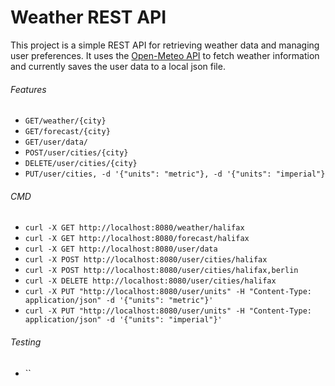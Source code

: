 # Weather REST API
This project is a simple REST API for retrieving weather data and managing user preferences. It uses the [Open-Meteo API](https://open-meteo.com/en/docs "Open-Meteo API") to fetch weather information and currently saves the user data to a local json file.

###### Features
- `GET/weather/{city}`
- `GET/forecast/{city}`
- `GET/user/data/`
- `POST/user/cities/{city}`
- `DELETE/user/cities/{city}`
- `PUT/user/cities, -d '{"units": "metric"}, -d '{"units": "imperial"}`

###### CMD
- `curl -X GET http://localhost:8080/weather/halifax`
- `curl -X GET http://localhost:8080/forecast/halifax`
- `curl -X GET http://localhost:8080/user/data`
- `curl -X POST http://localhost:8080/user/cities/halifax`
- `curl -X POST http://localhost:8080/user/cities/halifax,berlin`
- `curl -X DELETE http://localhost:8080/user/cities/halifax`
- `curl -X PUT "http://localhost:8080/user/units" -H "Content-Type: application/json" -d '{"units": "metric"}'`
- `curl -X PUT "http://localhost:8080/user/units" -H "Content-Type: application/json" -d '{"units": "imperial"}'`

###### Testing
- ``
